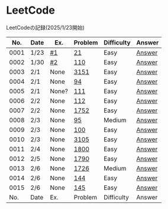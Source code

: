 # LeetCode
LeetCodeの記録(2025/1/23開始)


| No. | Date | Ex. | Problem | Difficulty | Answer |
| --- | ---- | --- | ------- | ------ | ------ |
| 0001 | 1/23 | [#1](https://github.com/Riochin/LeetCode/issues/1) | [21](https://leetcode.com/problems/merge-two-sorted-lists/description/) | Easy | [Answer](https://github.com/Riochin/LeetCode/blob/main/0021/ListNode.java) |
| 0002 | 1/30 | [#2](https://github.com/Riochin/LeetCode/issues/2) | [110](https://leetcode.com/problems/balanced-binary-tree/) | Easy | [Answer](https://github.com/Riochin/LeetCode/blob/main/0110/TreeNode.java) |
| 0003 | 2/1 | None | [3151](https://leetcode.com/problems/special-array-i/description/) | Easy | [Answer](https://github.com/Riochin/LeetCode/blob/main/3151/3151.special-array-i.java) |
| 0004 | 2/1 | None | [94](https://leetcode.com/problems/binary-tree-inorder-traversal/description/) | Easy | [Answer](https://github.com/Riochin/LeetCode/blob/main/0021/ListNode.java) |
| 0005 | 2/1 | None? | [111](https://leetcode.com/problems/minimum-depth-of-binary-tree/description/) | Easy | [Answer](https://github.com/Riochin/LeetCode/blob/main/0111/TreeNode.java) |
| 0006 | 2/2 | None | [112](https://leetcode.com/problems/path-sum/) | Easy | [Answer](https://github.com/Riochin/LeetCode/tree/main/0112) |
| 0007 | 2/2 | None | [1752](https://leetcode.com/problems/check-if-array-is-sorted-and-rotated/description/) | Easy | [Answer](https://github.com/Riochin/LeetCode/tree/main/1752) |
| 0008 | 2/3 | None | [95](https://leetcode.com/problems/unique-binary-search-trees-ii/description/) | Medium | [Answer](https://github.com/Riochin/LeetCode/blob/main/0095/TreeNode.java) |
| 0009 | 2/3 | None | [100](https://leetcode.com/problems/same-tree/description/) | Easy | [Answer](https://github.com/Riochin/LeetCode/blob/main/0100/TreeNode.java) |
| 0010 | 2/3 | None | [3105](https://leetcode.com/problems/longest-strictly-increasing-or-strictly-decreasing-subarray/description/) | Easy | [Answer](https://github.com/Riochin/LeetCode/blob/main/3105/3105.longest-strictly-increasing-or-strictly-decreasing-subarray.java) |
| 0011 | 2/4 | None | [1800](https://leetcode.com/problems/maximum-ascending-subarray-sum/description/) | Easy | [Answer](https://github.com/Riochin/LeetCode/blob/main/1800/1800.maximum-ascending-subarray-sum.java) |
| 0012 | 2/5 | None | [1790](https://leetcode.com/problems/check-if-one-string-swap-can-make-strings-equal/description/) | Easy | [Answer](https://github.com/Riochin/LeetCode/tree/main/1790) |
| 0013 | 2/6 | None | [1726](https://leetcode.com/problems/tuple-with-same-product/description/) | Medium | [Answer](https://github.com/Riochin/LeetCode/tree/main/1726) |
| 0014 | 2/6 | None | [144](https://leetcode.com/problems/binary-tree-preorder-traversal/description/) | Easy | [Answer](https://github.com/Riochin/LeetCode/blob/main/0144/0144.binary-tree-preorder-traversal.java) |
| 0015 | 2/6 | None | [145](https://leetcode.com/problems/binary-tree-postorder-traversal/description/) | Easy | [Answer](https://github.com/Riochin/LeetCode/tree/main/0145) |
| No. | Date | Ex. | Problem | Difficulty | Answer |
